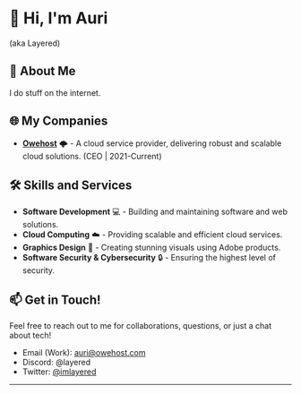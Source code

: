 # 👋 Hi, I'm Auri
(aka Layered)

## 🚀 About Me
I do stuff on the internet.

## 🌐 My Companies
- [**Owehost**](https://owehost.com) 🌩️ - A cloud service provider, delivering robust and scalable cloud solutions. (CEO | 2021-Current)


## 🛠️ Skills and Services
- **Software Development** 💻 - Building and maintaining software and web solutions.
- **Cloud Computing** ☁️ - Providing scalable and efficient cloud services.
- **Graphics Design** 🎨 - Creating stunning visuals using Adobe products.
- **Software Security & Cybersecurity** 🔒 - Ensuring the highest level of security.

## 📫 Get in Touch!
Feel free to reach out to me for collaborations, questions, or just a chat about tech!

- Email (Work): [auri@owehost.com](mailto:auri@owehost.com)
- Discord: @layered
- Twitter: [@imlayered](https://twitter.com/imlayered)
- ---


